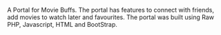 A Portal for Movie Buffs. The portal has features to connect with friends, add movies to watch later and favourites.
The portal was built using Raw PHP, Javascript, HTML and BootStrap.
